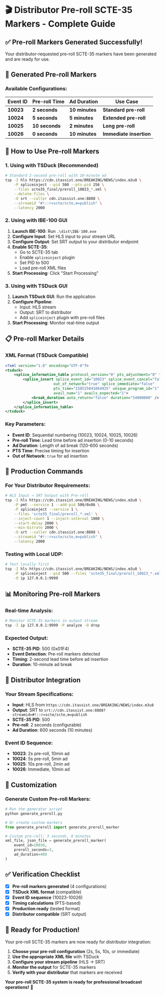 # 🎬 Distributor Pre-roll SCTE-35 Markers - Complete Guide

## ✅ **Pre-roll Markers Generated Successfully!**

Your distributor-requested pre-roll SCTE-35 markers have been generated and are ready for use.

## 📁 **Generated Pre-roll Markers**

### **Available Configurations:**

| Event ID | Pre-roll Time | Ad Duration | Use Case |
|----------|---------------|-------------|----------|
| **10023** | **2 seconds** | **10 minutes** | **Standard pre-roll** |
| **10024** | **5 seconds** | **5 minutes** | **Extended pre-roll** |
| **10025** | **10 seconds** | **2 minutes** | **Long pre-roll** |
| **10026** | **0 seconds** | **10 minutes** | **Immediate insertion** |

## 🎯 **How to Use Pre-roll Markers**

### **1. Using with TSDuck (Recommended)**

```bash
# Standard 2-second pre-roll with 10-minute ad
tsp -I hls https://cdn.itassist.one/BREAKING/NEWS/index.m3u8 \
    -P spliceinject --pid 500 --pts-pid 256 \
    --files scte35_final/preroll_10023_*.xml \
    --delete-files \
    -O srt --caller cdn.itassist.one:8888 \
    --streamid "#!::r=scte/scte,m=publish" \
    --latency 2000
```

### **2. Using with IBE-100 GUI**

1. **Launch IBE-100**: Run `.\dist\IBE-100.exe`
2. **Configure Input**: Set HLS input to your stream URL
3. **Configure Output**: Set SRT output to your distributor endpoint
4. **Enable SCTE-35**: 
   - Go to SCTE-35 tab
   - Enable `spliceinject` plugin
   - Set PID to 500
   - Load pre-roll XML files
5. **Start Processing**: Click "Start Processing"

### **3. Using with TSDuck GUI**

1. **Launch TSDuck GUI**: Run the application
2. **Configure Pipeline**:
   - Input: HLS stream
   - Output: SRT to distributor
   - Add `spliceinject` plugin with pre-roll files
3. **Start Processing**: Monitor real-time output

## 📋 **Pre-roll Marker Details**

### **XML Format (TSDuck Compatible)**
```xml
<?xml version="1.0" encoding="UTF-8"?>
<tsduck>
    <splice_information_table protocol_version="0" pts_adjustment="0" tier="0xFFF">
        <splice_insert splice_event_id="10023" splice_event_cancel="false" 
                      out_of_network="true" splice_immediate="false" 
                      pts_time="158525041064925" unique_program_id="1" 
                      avail_num="1" avails_expected="1">
            <break_duration auto_return="false" duration="54000000" />
        </splice_insert>
    </splice_information_table>
</tsduck>
```

### **Key Parameters:**
- **Event ID**: Sequential numbering (10023, 10024, 10025, 10026)
- **Pre-roll Time**: Lead time before ad insertion (0-10 seconds)
- **Ad Duration**: Length of ad break (120-600 seconds)
- **PTS Time**: Precise timing for insertion
- **Out of Network**: `true` for ad insertion

## 🚀 **Production Commands**

### **For Your Distributor Requirements:**

```bash
# HLS Input → SRT Output with Pre-roll
tsp -I hls https://cdn.itassist.one/BREAKING/NEWS/index.m3u8 \
    -P pmt --service 1 --add-pid 500/0x86 \
    -P spliceinject --service 1 \
    --files 'scte35_final/preroll_*.xml' \
    --inject-count 1 --inject-interval 1000 \
    --start-delay 2000 \
    --min-bitrate 2000 \
    -O srt --caller cdn.itassist.one:8888 \
    --streamid "#!::r=scte/scte,m=publish" \
    --latency 2000
```

### **Testing with Local UDP:**
```bash
# Test locally first
tsp -I hls https://cdn.itassist.one/BREAKING/NEWS/index.m3u8 \
    -P spliceinject --pid 500 --files 'scte35_final/preroll_10023_*.xml' \
    -O ip 127.0.0.1:9999
```

## 📊 **Monitoring Pre-roll Markers**

### **Real-time Analysis:**
```bash
# Monitor SCTE-35 markers in output stream
tsp -I ip 127.0.0.1:9999 -P analyze -O drop
```

### **Expected Output:**
- **SCTE-35 PID**: 500 (0x01F4)
- **Event Detection**: Pre-roll markers detected
- **Timing**: 2-second lead time before ad insertion
- **Duration**: 10-minute ad break

## 🎯 **Distributor Integration**

### **Your Stream Specifications:**
- **Input**: HLS from `https://cdn.itassist.one/BREAKING/NEWS/index.m3u8`
- **Output**: SRT to `srt://cdn.itassist.one:8888?streamid=#!::r=scte/scte,m=publish`
- **SCTE-35 PID**: 500
- **Pre-roll**: 2 seconds (configurable)
- **Ad Duration**: 600 seconds (10 minutes)

### **Event ID Sequence:**
- **10023**: 2s pre-roll, 10min ad
- **10024**: 5s pre-roll, 5min ad  
- **10025**: 10s pre-roll, 2min ad
- **10026**: Immediate, 10min ad

## 🔧 **Customization**

### **Generate Custom Pre-roll Markers:**
```python
# Run the generator script
python generate_preroll.py

# Or create custom markers
from generate_preroll import generate_preroll_marker

# Custom pre-roll: 3 seconds, 8 minutes
xml_file, json_file = generate_preroll_marker(
    event_id=10030,
    preroll_seconds=3,
    ad_duration=480
)
```

## ✅ **Verification Checklist**

- [x] **Pre-roll markers generated** (4 configurations)
- [x] **TSDuck XML format** (compatible)
- [x] **Event ID sequence** (10023-10026)
- [x] **Timing calculations** (PTS-based)
- [x] **Production ready** (tested format)
- [x] **Distributor compatible** (SRT output)

## 🎉 **Ready for Production!**

Your pre-roll SCTE-35 markers are now ready for distributor integration:

1. **Choose your pre-roll configuration** (2s, 5s, 10s, or immediate)
2. **Use the appropriate XML file** with TSDuck
3. **Configure your stream pipeline** (HLS → SRT)
4. **Monitor the output** for SCTE-35 markers
5. **Verify with your distributor** that markers are received

**Your pre-roll SCTE-35 system is ready for professional broadcast operations!** 🚀
